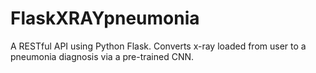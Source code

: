 # FlaskXRAYpneumonia
A RESTful API using Python Flask. Converts x-ray loaded from user to a pneumonia diagnosis via a pre-trained CNN.
